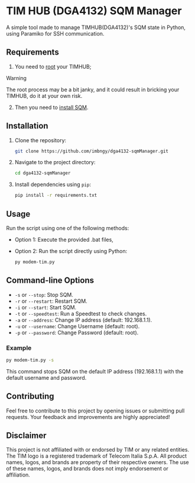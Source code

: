 # TIM HUB (DGA4132) SQM Manager
 A simple tool made to manage TIMHUB(DGA4132)'s SQM state in Python, using Paramiko for SSH communication. 

## Requirements

1. You need to [root](https://www.ilpuntotecnico.com/forum/index.php/topic,78162.0.html) your TIMHUB;
> [!WARNING]
> The root process may be a bit janky, and it could result in bricking your TIMHUB, do it at your own risk.
2. Then you need to [install SQM](https://www.ilpuntotecnico.com/forum/index.php?topic=85190.0).


## Installation

1. Clone the repository:

   ```bash
   git clone https://github.com/imbngy/dga4132-sqmManager.git
   ```
2. Navigate to the project directory:
   
   ```bash
   cd dga4132-sqmManager
   ```
3. Install dependencies using `pip`:

   ```bash
   pip install -r requirements.txt
   ```
   
## Usage

Run the script using one of the following methods:

- Option 1: Execute the provided .bat files,
- Option 2: Run the script directly using Python:

  ```bash
  py modem-tim.py
  ```

## Command-line Options

- `-s` or `--stop`: Stop SQM.
- `-r` or `--restart`: Restart SQM.
- `-i` or `--start`: Start SQM.
- `-t` or `--speedtest`: Run a Speedtest to check changes.
- `-a` or `--address`: Change IP address (default: 192.168.1.1).
- `-u` or `--username`: Change Username (default: root).
- `-p` or `--password`: Change Password (default: root).

### Example

```bash
py modem-tim.py -s
```
This command stops SQM on the default IP address (192.168.1.1) with the default username and password.

## Contributing

Feel free to contribute to this project by opening issues or submitting pull requests. Your feedback and improvements are highly appreciated!

## Disclaimer

This project is not affiliated with or endorsed by TIM or any related entities. The TIM logo is a registered trademark of Telecom Italia S.p.A. All product names, logos, and brands are property of their respective owners. The use of these names, logos, and brands does not imply endorsement or affiliation.
